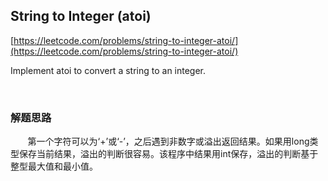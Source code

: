 ## String to Integer (atoi)

[https://leetcode.com/problems/string-to-integer-atoi/](https://leetcode.com/problems/string-to-integer-atoi/)

Implement atoi to convert a string to an integer.

<br>

### 解题思路

&nbsp;&nbsp;&nbsp;&nbsp;&nbsp;&nbsp;&nbsp;第一个字符可以为‘+’或‘-’，之后遇到非数字或溢出返回结果。如果用long类型保存当前结果，溢出的判断很容易。该程序中结果用int保存，溢出的判断基于整型最大值和最小值。